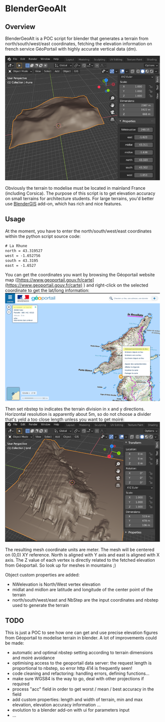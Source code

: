 # BlenderGeoAlt

## Overview
BlenderGeoAlt is a POC script for blender that generates a terrain from north/south/west/east coordinates, fetching the elevation information on french service GéoPortail with highly accurate vertical data (dm).

![La Rhune](BlenderGeoAlt.png  "La Rhune, Pays basque")

Obviously the terrain to modelise must be located in mainland France (including Corsica).
The purpose of this script is to get elevation accuracy on small terrains for architecture students. For large terrains, you'd better use [BlenderGIS](https://github.com/domlysz/BlenderGIS) add-on, which has rich and nice features.


## Usage

At the moment, you have to enter the north/south/west/east coordinates within the python script source code:

	# La Rhune
	north = 43.319527
	west = -1.652756
	south = 43.3195
	east = -1.6527

You can get the coordinates you want by browsing the Géoportail website map ([https://www.geoportail.gouv.fr/carte](https://www.geoportail.gouv.fr/carte) ) and right-click on the selected coordinate to get the lat/long information:
![Geoportail](geoportail.png  "Geoportail")	


Then set nbstep to indicates the terrain division in x and y directions. Horizontal resolution is apparently about 5m, so do not choose a divider that's yeld a too close length unless you want to get moiré:
![Moiré due to horizontal oversampling](moire.png  "Moiré due to horizontale oversampling")

The resulting mesh coordinate units are meter. The mesh will be centered on (0,0) XY reference.
North is aligned with Y axis and east is aligned with X axis.
The Z value of each vertex is directly related to the fetched elevation from Géoportail. So look up for meshes in mountains ;)

Object custom properties are added:
- NWelevation is North/West vertex elevation
- midlat and midlon are latitude and longitude of the center point of the terrain
- north/south/west/east and NbStep are the input coordinates and nbstep used to generate the terrain 

## TODO
This is just a POC to see how one can get and use precise elevation figures from Géoportail to modelise terrain in blender.
A lot of improvements could be made:
- automatic and optimal nbstep setting according to terrain dimensions and moiré avoidance
- optimising access to the geoportail data server: the request length is proportional to nbstep, so error http 414 is frequently seen!
- code cleaning and refactoring: handling errors, defining functions...
- make sure WGS84 is the way to go, deal with other projections if required
- process "acc" field in order to get worst / mean / best accuracy in the field
- add custom properties: length and width of terrain, min and max elevation, elevation accuracy information ...
- evolution to a blender add-on with ui for parameters input
- ...